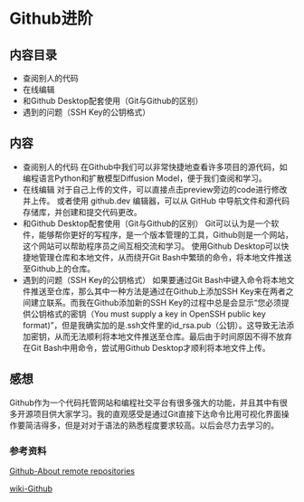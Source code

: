 # Github进阶

## 内容目录

* 查阅别人的代码
* 在线编辑
* 和Github Desktop配套使用（Git与Github的区别）
* 遇到的问题（SSH Key的公钥格式）

## 内容

* 查阅别人的代码
在Github中我们可以非常快捷地查看许多项目的源代码，如编程语言Python和扩散模型Diffusion  Model，便于我们查阅和学习。
* 在线编辑
对于自己上传的文件，可以直接点击preview旁边的code进行修改并上传。
或者使用 github.dev 编辑器，可以从 GitHub 中导航文件和源代码存储库，并创建和提交代码更改。
* 和Github Desktop配套使用（Git与Github的区别）
Git可以认为是一个软件，能够帮你更好的写程序，是一个版本管理的工具，Github则是一个网站，这个网站可以帮助程序员之间互相交流和学习。
使用Github Desktop可以快捷地管理仓库和本地文件，从而绕开Git Bash中繁琐的命令，将本地文件推送至Github上的仓库。
* 遇到的问题（SSH Key的公钥格式）
如果要通过Git Bash中键入命令将本地文件推送至仓库，那么其中一种方法是通过在Github上添加SSH Key来在两者之间建立联系。而我在Github添加新的SSH Key的过程中总是会显示“您必须提供公钥格式的密钥（You must supply a key in OpenSSH public key format)”，但是我确实加的是.ssh文件里的id_rsa.pub（公钥）。这导致无法添加密钥，从而无法顺利将本地文件推送至仓库。最后由于时间原因不得不放弃在Git Bash中用命令，尝试用Github Desktop才顺利将本地文件上传。

## 感想

Github作为一个代码托管网站和编程社交平台有很多强大的功能，并且其中有很多开源项目供大家学习。我的直观感受是通过Git直接下达命令比用可视化界面操作要简洁得多，但是对对于语法的熟悉程度要求较高。以后会尽力去学习的。



### 参考资料
[Github-About remote repositories](https://docs.github.com/en/get-started/getting-started-with-git/about-remote-repositories)

[wiki-Github](https://en.wikipedia.org/wiki/GitHub)

